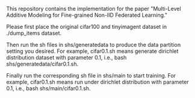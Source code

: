 This repository contains the implementation for the paper "Multi-Level Additive Modeling for Fine-grained Non-IID Federated Learning." 

Please first place the original cifar100 and tinyimagent dataset in ./dump_items dataset.

Then run the sh files in shs/generatedata to produce the data partition setting you desired. For example, cifar0.1.sh means generate dirichlet distribution dataset with parameter 0.1, i.e., bash shs/generatedata/cifar0.1.sh.

Finally run the corresponding sh file in shs/main to start training. For example, cifar0.1.sh means run under dirichlet distribution with parameter 0.1, i.e., bash shs/main/cifar0.1.sh. 
